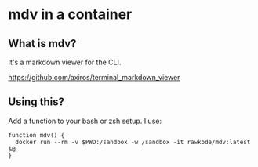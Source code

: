# mdv in a container

## What is mdv?

It's a markdown viewer for the CLI.

https://github.com/axiros/terminal_markdown_viewer

## Using this?

Add a function to your bash or zsh setup. I use:

```shell
function mdv() {
  docker run --rm -v $PWD:/sandbox -w /sandbox -it rawkode/mdv:latest $@
}
```
